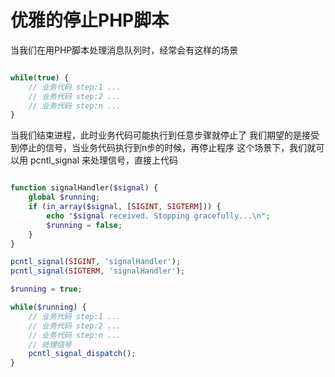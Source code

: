 # 优雅的停止PHP脚本

当我们在用PHP脚本处理消息队列时，经常会有这样的场景

```php

while(true) {
    // 业务代码 step:1 ...
    // 业务代码 step:2 ...
    // 业务代码 step:n ...
}

```

当我们结束进程，此时业务代码可能执行到任意步骤就停止了
我们期望的是接受到停止的信号，当业务代码执行到n步的时候，再停止程序
这个场景下，我们就可以用 pcntl_signal 来处理信号，直接上代码

```php

function signalHandler($signal) {
    global $running;
    if (in_array($signal, [SIGINT, SIGTERM])) {
        echo "$signal received. Stopping gracefully...\n";
        $running = false;
    }
}

pcntl_signal(SIGINT, 'signalHandler');
pcntl_signal(SIGTERM, 'signalHandler');

$running = true;

while($running) {
    // 业务代码 step:1 ...
    // 业务代码 step:2 ...
    // 业务代码 step:n ...
    // 处理信号
    pcntl_signal_dispatch(); 
}

```